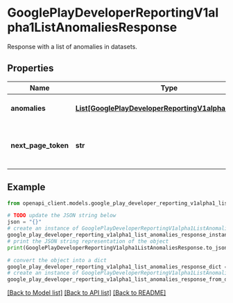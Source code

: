 # GooglePlayDeveloperReportingV1alpha1ListAnomaliesResponse

Response with a list of anomalies in datasets.

## Properties

Name | Type | Description | Notes
------------ | ------------- | ------------- | -------------
**anomalies** | [**List[GooglePlayDeveloperReportingV1alpha1Anomaly]**](GooglePlayDeveloperReportingV1alpha1Anomaly.md) | Anomalies that were found. | [optional] 
**next_page_token** | **str** | Continuation token to fetch the next page of data. | [optional] 

## Example

```python
from openapi_client.models.google_play_developer_reporting_v1alpha1_list_anomalies_response import GooglePlayDeveloperReportingV1alpha1ListAnomaliesResponse

# TODO update the JSON string below
json = "{}"
# create an instance of GooglePlayDeveloperReportingV1alpha1ListAnomaliesResponse from a JSON string
google_play_developer_reporting_v1alpha1_list_anomalies_response_instance = GooglePlayDeveloperReportingV1alpha1ListAnomaliesResponse.from_json(json)
# print the JSON string representation of the object
print(GooglePlayDeveloperReportingV1alpha1ListAnomaliesResponse.to_json())

# convert the object into a dict
google_play_developer_reporting_v1alpha1_list_anomalies_response_dict = google_play_developer_reporting_v1alpha1_list_anomalies_response_instance.to_dict()
# create an instance of GooglePlayDeveloperReportingV1alpha1ListAnomaliesResponse from a dict
google_play_developer_reporting_v1alpha1_list_anomalies_response_from_dict = GooglePlayDeveloperReportingV1alpha1ListAnomaliesResponse.from_dict(google_play_developer_reporting_v1alpha1_list_anomalies_response_dict)
```
[[Back to Model list]](../README.md#documentation-for-models) [[Back to API list]](../README.md#documentation-for-api-endpoints) [[Back to README]](../README.md)


